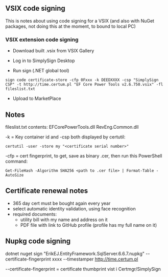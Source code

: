 ## VSIX code signing

This is notes about using code signing for a VSIX (and also with NuGet packages, not doing this at the moment, to bound to local PC)

### VSIX extension code signing

- Download built .vsix from VSIX Gallery

- Log in to SimplySign Desktop

- Run sign (.NET global tool)

`sign code certificate-store -cfp 0Fxxx -k DEEDXXXX -csp "SimplySign CSP" -t http://time.certum.pl "EF Core Power Tools v2.6.750.vsix" -fl fileslist.txt`

- Upload to MarketPlace

## Notes

fileslist.txt contents:
EFCorePowerTools.dll
RevEng.Common.dll

-k = Key container id and -csp both displayed by certutil:

`certutil -user -store my "<certificate serial number>"`

-cfp = cert fingerprint, to get, save as binary .cer, then run this PowerShell command:

`Get-FileHash -Algorithm SHA256 <path to .cer file> | Format-Table -AutoSize`

## Certificate renewal notes

- 365 day cert must be bought again every year
- select automatic identity validation, using face recognition
- required documents: 
  - utility bill with my name and address on it
  - PDF file with link to GitHub profile (profile has my full name on it)

## Nupkg code signing

dotnet nuget sign "ErikEJ.EntityFramework.SqlServer.6.6.7.nupkg" --certificate-fingerprint xxxx --timestamper http://time.certum.pl

--certificate-fingerprint = certificate thumbprint vist i Certmgr/SimplySign
